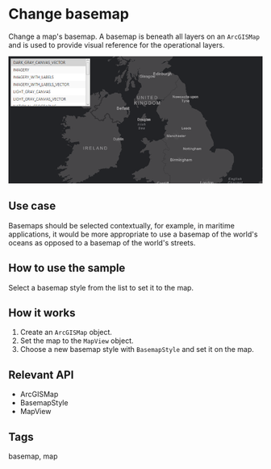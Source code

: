 # Change basemap

Change a map's basemap. A basemap is beneath all layers on an `ArcGISMap` and is used to provide visual reference for the operational layers.

![Image of change basemap](ChangeBasemap.png)

## Use case

Basemaps should be selected contextually, for example, in maritime applications, it would be more appropriate to use a basemap of the world's oceans as opposed to a basemap of the world's streets.

## How to use the sample

Select a basemap style from the list to set it to the map.

## How it works

1. Create an `ArcGISMap` object.
2. Set the map to the `MapView` object.
3. Choose a new basemap style with `BasemapStyle` and set it on the map.

## Relevant API
* ArcGISMap
* BasemapStyle
* MapView

## Tags

basemap, map
